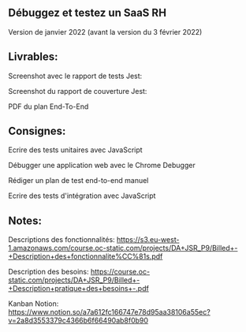 ## Débuggez et testez un SaaS RH


Version de janvier 2022 (avant la version du 3 février 2022)


## Livrables:

Screenshot avec le rapport de tests Jest: 

Screenshot du rapport de couverture Jest:

PDF du plan End-To-End 



## Consignes:

Ecrire des tests unitaires avec JavaScript

Débugger une application web avec le Chrome Debugger

Rédiger un plan de test end-to-end manuel

Ecrire des tests d'intégration avec JavaScript



## Notes:

Descriptions des fonctionnalités: https://s3.eu-west-1.amazonaws.com/course.oc-static.com/projects/DA+JSR_P9/Billed+-+Description+des+fonctionnalite%CC%81s.pdf

Description des besoins: https://course.oc-static.com/projects/DA+JSR_P9/Billed+-+Description+pratique+des+besoins+-.pdf

Kanban Notion: https://www.notion.so/a7a612fc166747e78d95aa38106a55ec?v=2a8d3553379c4366b6f66490ab8f0b90

